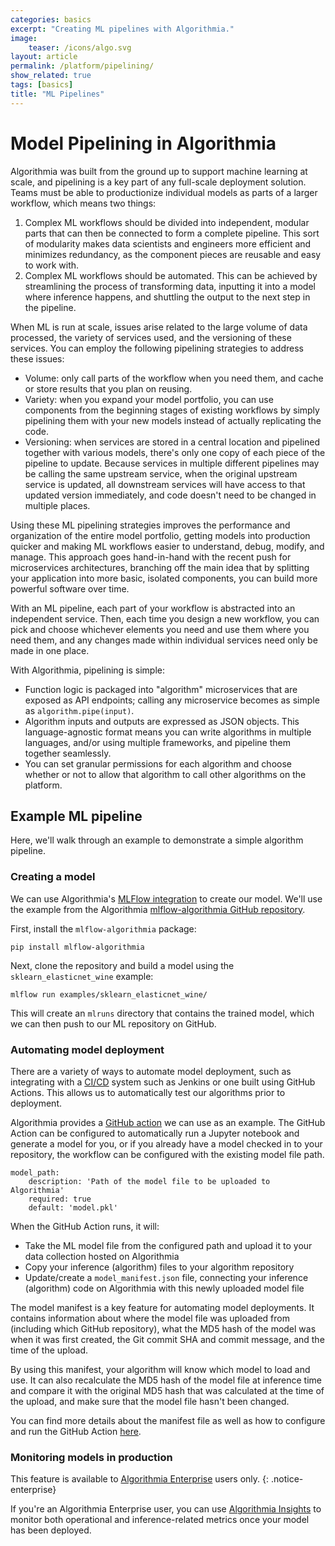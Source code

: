 ```yaml
---
categories: basics
excerpt: "Creating ML pipelines with Algorithmia."
image:
    teaser: /icons/algo.svg
layout: article
permalink: /platform/pipelining/
show_related: true
tags: [basics]
title: "ML Pipelines"
---
```


# Model Pipelining in Algorithmia

Algorithmia was built from the ground up to support machine learning at scale, and pipelining is a key part of any full-scale deployment solution. Teams must be able to productionize individual models as parts of a larger workflow, which means two things:

1. Complex ML workflows should be divided into independent, modular parts that can then be connected to form a complete pipeline. This sort of modularity makes data scientists and engineers more efficient and minimizes redundancy, as the component pieces are reusable and easy to work with.
2. Complex ML workflows should be automated. This can be achieved by streamlining the process of transforming data, inputting it into a model where inference happens, and shuttling the output to the next step in the pipeline.

When ML is run at scale, issues arise related to the large volume of data processed, the variety of services used, and the versioning of these services. You can employ the following pipelining strategies to address these issues:

- Volume: only call parts of the workflow when you need them, and cache or store results that you plan on reusing.
- Variety: when you expand your model portfolio, you can use components from the beginning stages of existing workflows by simply pipelining them with your new models instead of actually replicating the code.
- Versioning: when services are stored in a central location and pipelined together with various models, there's only one copy of each piece of the pipeline to update. Because services in multiple different pipelines may be calling the same upstream service, when the original upstream service is updated, all downstream services will have access to that updated version immediately, and code doesn't need to be changed in multiple places.

Using these ML pipelining strategies improves the performance and organization of the entire model portfolio, getting models into production quicker and making ML workflows easier to understand, debug, modify, and manage. This approach goes hand-in-hand with the recent push for microservices architectures, branching off the main idea that by splitting your application into more basic, isolated components, you can build more powerful software over time.

With an ML pipeline, each part of your workflow is abstracted into an independent service. Then, each time you design a new workflow, you can pick and choose whichever elements you need and use them where you need them, and any changes made within individual services need only be made in one place.

With Algorithmia, pipelining is simple:

- Function logic is packaged into "algorithm" microservices that are exposed as API endpoints; calling any microservice becomes as simple as `algorithm.pipe(input)`.
- Algorithm inputs and outputs are expressed as JSON objects. This language-agnostic format means you can write algorithms in multiple languages, and/or using multiple frameworks, and pipeline them together seamlessly.
- You can set granular permissions for each algorithm and choose whether or not to allow that algorithm to call other algorithms on the platform.

## Example ML pipeline

Here, we'll walk through an example to demonstrate a simple algorithm pipeline.

### Creating a model

We can use Algorithmia's [MLFlow integration](https://algorithmia.com/developers/clients/mlflow) to create our model. We'll use the example from the Algorithmia [mlflow-algorithmia GitHub repository](https://github.com/algorithmiaio/mlflow-algorithmia).

First, install the `mlflow-algorithmia` package:

```
pip install mlflow-algorithmia
```

Next, clone the repository and build a model using the `sklearn_elasticnet_wine` example:

```
mlflow run examples/sklearn_elasticnet_wine/
```

This will create an `mlruns` directory that contains the trained model, which we can then push to our ML repository on GitHub.

### Automating model deployment

There are a variety of ways to automate model deployment, such as integrating with a [CI/CD](https://algorithmia.com/developers/algorithm-development/ci-cd) system such as Jenkins or one built using GitHub Actions. This allows us to automatically test our algorithms prior to deployment.

Algorithmia provides a [GitHub action](https://github.com/marketplace/actions/deploy-to-algorithmia) we can use as an example. The GitHub Action can be configured to automatically run a Jupyter notebook and generate a model for you, or if you already have a model checked in to your repository, the workflow can be configured with the existing model file path.

```
model_path:
    description: 'Path of the model file to be uploaded to Algorithmia'
    required: true
    default: 'model.pkl'
```

When the GitHub Action runs, it will:

- Take the ML model file from the configured path and upload it to your data collection hosted on Algorithmia
- Copy your inference (algorithm) files to your algorithm repository
- Update/create a `model_manifest.json` file, connecting your inference (algorithm) code on Algorithmia with this newly uploaded model file

The model manifest is a key feature for automating model deployments. It contains information about where the model file was uploaded from (including which GitHub repository), what the MD5 hash of the model was when it was first created, the Git commit SHA and commit message, and the time of the upload.

By using this manifest, your algorithm will know which model to load and use. It can also recalculate the MD5 hash of the model file at inference time and compare it with the original MD5 hash that was calculated at the time of the upload, and make sure that the model file hasn't been changed.

You can find more details about the manifest file as well as how to configure and run the GitHub Action [here](https://github.com/algorithmiaio/algorithmia-modeldeployment-action).

### Monitoring models in production

This feature is available to [Algorithmia Enterprise](/enterprise) users only.
{: .notice-enterprise}

If you're an Algorithmia Enterprise user, you can use [Algorithmia Insights](https://algorithmia.com/developers/integrations/insights) to monitor both operational and inference-related metrics once your model has been deployed.
